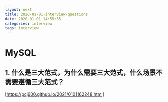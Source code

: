 ```yaml
---
layout: next
title: 2020-01-01-interview-questions
date: 2020-01-01 14:55:55
categories: interview
tags: interview
---
```



# MySQL

## 1. 什么是三大范式，为什么需要三大范式，什么场景不需要遵循三大范式？
[https://pcj600.github.io/2021/0101162248.html]

